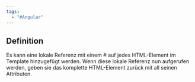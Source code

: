 ```yaml
---
tags:
  - "#Angular"
---
```

## Definition 
Es kann eine lokale Referenz mit einem # auf jedes HTML-Element im Template hinzugefügt werden. Wenn diese lokale Referenz nun aufgerufen werden, geben sie das komplette HTML-Element zurück mit all seinen Attributen.
